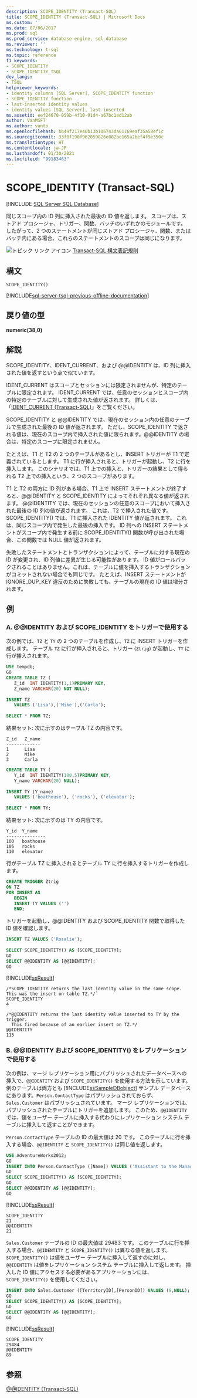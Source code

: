 ```yaml
---
description: SCOPE_IDENTITY (Transact-SQL)
title: SCOPE_IDENTITY (Transact-SQL) | Microsoft Docs
ms.custom: ''
ms.date: 07/06/2017
ms.prod: sql
ms.prod_service: database-engine, sql-database
ms.reviewer: ''
ms.technology: t-sql
ms.topic: reference
f1_keywords:
- SCOPE_IDENTITY
- SCOPE_IDENTITY_TSQL
dev_langs:
- TSQL
helpviewer_keywords:
- identity columns [SQL Server], SCOPE_IDENTITY function
- SCOPE_IDENTITY function
- last-inserted identity values
- identity values [SQL Server], last-inserted
ms.assetid: eef24670-059b-4f10-91d4-a67bc1ed12ab
author: VanMSFT
ms.author: vanto
ms.openlocfilehash: bb49f217e40b13b106743da61169eaf35a58ef1c
ms.sourcegitcommit: 33f0f190f962059826e002be165a2bef4f9e350c
ms.translationtype: HT
ms.contentlocale: ja-JP
ms.lasthandoff: 01/30/2021
ms.locfileid: "99183463"
---
```

# <a name="scope_identity-transact-sql"></a>SCOPE_IDENTITY (Transact-SQL)
[!INCLUDE [SQL Server SQL Database](../../includes/applies-to-version/sql-asdb.md)]

  同じスコープ内の ID 列に挿入された最後の ID 値を返します。 スコープは、ストアド プロシージャ、トリガー、関数、バッチのいずれかのモジュールです。 したがって、2 つのステートメントが同じストアド プロシージャ、関数、またはバッチ内にある場合、これらのステートメントのスコープは同じになります。  
  
 ![トピック リンク アイコン](../../database-engine/configure-windows/media/topic-link.gif "トピック リンク アイコン") [Transact-SQL 構文表記規則](../../t-sql/language-elements/transact-sql-syntax-conventions-transact-sql.md)  
  
## <a name="syntax"></a>構文  
  
```syntaxsql  
SCOPE_IDENTITY()  
```  
  
[!INCLUDE[sql-server-tsql-previous-offline-documentation](../../includes/sql-server-tsql-previous-offline-documentation.md)]

## <a name="return-types"></a>戻り値の型
 **numeric(38,0)**  
  
## <a name="remarks"></a>解説  
 SCOPE_IDENTITY、IDENT_CURRENT、および @@IDENTITY は、ID 列に挿入された値を返すという点で似ています。  
  
 IDENT_CURRENT はスコープとセッションには限定されませんが、特定のテーブルに限定されます。 IDENT_CURRENT では、任意のセッションとスコープ内の特定のテーブルに対して生成された値が返されます。 詳しくは、「[IDENT_CURRENT &#40;Transact-SQL&#41;](../../t-sql/functions/ident-current-transact-sql.md)」をご覧ください。  
  
 SCOPE_IDENTITY と @@IDENTITY では、現在のセッション内の任意のテーブルで生成された最後の ID 値が返されます。 ただし、SCOPE_IDENTITY で返される値は、現在のスコープ内で挿入された値に限られます。@@IDENTITY の場合は、特定のスコープに限定されません。  
  
 たとえば、T1 と T2 の 2 つのテーブルがあるとし、INSERT トリガーが T1 で定義されているとします。 T1 に行が挿入されると、トリガーが起動し、T2 に行を挿入します。 このシナリオでは、T1 上での挿入と、トリガーの結果として得られる T2 上での挿入という、2 つのスコープがあります。  
  
 T1 と T2 の両方に ID 列がある場合、T1 上で INSERT ステートメントが終了すると、@@IDENTITY と SCOPE_IDENTITY によってそれぞれ異なる値が返されます。 @@IDENTITY では、現在のセッションの任意のスコープにおいて挿入された最後の ID 列の値が返されます。 これは、T2 で挿入された値です。 SCOPE_IDENTITY() では、T1 に挿入された IDENTITY 値が返されます。 これは、同じスコープ内で発生した最後の挿入です。 ID 列への INSERT ステートメントがスコープ内で発生する前に SCOPE_IDENTITY() 関数が呼び出された場合、この関数では NULL 値が返されます。  
  
 失敗したステートメントとトランザクションによって、テーブルに対する現在の ID が変更され、ID 列値に差異が生じる可能性があります。 ID 値がロールバックされることはありません。これは、テーブルに値を挿入するトランザクションがコミットされない場合でも同じです。 たとえば、INSERT ステートメントが IGNORE_DUP_KEY 違反のために失敗しても、テーブルの現在の ID 値は増分されます。  
  
## <a name="examples"></a>例  
  
### <a name="a-using-identity-and-scope_identity-with-triggers"></a>A. @@IDENTITY および SCOPE_IDENTITY をトリガーで使用する  
 次の例では、`TZ` と `TY` の 2 つのテーブルを作成し、`TZ` に INSERT トリガーを作成します。 テーブル `TZ` に行が挿入されると、トリガー (`Ztrig`) が起動し、`TY` に行が挿入されます。  
  
```sql  
USE tempdb;  
GO  
CREATE TABLE TZ (  
   Z_id  INT IDENTITY(1,1)PRIMARY KEY,  
   Z_name VARCHAR(20) NOT NULL);  
  
INSERT TZ  
   VALUES ('Lisa'),('Mike'),('Carla');  
  
SELECT * FROM TZ;  
```     
結果セット: 次に示すのはテーブル TZ の内容です。  
  
```  
Z_id   Z_name  
-------------  
1      Lisa  
2      Mike  
3      Carla  
```  
```sql 
CREATE TABLE TY (  
   Y_id  INT IDENTITY(100,5)PRIMARY KEY,  
   Y_name VARCHAR(20) NULL);  
  
INSERT TY (Y_name)  
   VALUES ('boathouse'), ('rocks'), ('elevator');  
  
SELECT * FROM TY;  
```   
結果セット: 次に示すのは TY の内容です。  
```  
Y_id  Y_name  
---------------  
100   boathouse  
105   rocks  
110   elevator  
```  

行がテーブル TZ に挿入されるとテーブル TY に行を挿入するトリガーを作成します。  
```sql  
CREATE TRIGGER Ztrig  
ON TZ  
FOR INSERT AS   
   BEGIN  
   INSERT TY VALUES ('')  
   END;  
```  
トリガーを起動し、@@IDENTITY および SCOPE_IDENTITY 関数で取得した ID 値を確認します。   
```sql
INSERT TZ VALUES ('Rosalie');  
  
SELECT SCOPE_IDENTITY() AS [SCOPE_IDENTITY];  
GO  
SELECT @@IDENTITY AS [@@IDENTITY];  
GO  
```  
  
 [!INCLUDE[ssResult](../../includes/ssresult-md.md)]  
```
/*SCOPE_IDENTITY returns the last identity value in the same scope. This was the insert on table TZ.*/`  
SCOPE_IDENTITY  
4  

/*@@IDENTITY returns the last identity value inserted to TY by the trigger. 
  This fired because of an earlier insert on TZ.*/
@@IDENTITY  
115  
```  
  
### <a name="b-using-identity-and-scope_identity-with-replication"></a>B. @@IDENTITY および SCOPE_IDENTITY() をレプリケーションで使用する  
 次の例は、マージ レプリケーション用にパブリッシュされたデータベースへの挿入で、`@@IDENTITY` および `SCOPE_IDENTITY()` を使用する方法を示しています。 例のテーブルは両方とも [!INCLUDE[ssSampleDBobject](../../includes/sssampledbobject-md.md)] サンプル データベースにあります。`Person.ContactType` はパブリッシュされておらず、`Sales.Customer` はパブリッシュされています。 マージ レプリケーションでは、パブリッシュされたテーブルにトリガーを追加します。 このため、`@@IDENTITY` では、値をユーザー テーブルに挿入する代わりにレプリケーション システム テーブルに挿入して返すことができます。  
  
 `Person.ContactType` テーブルの ID の最大値は 20 です。 このテーブルに行を挿入する場合、`@@IDENTITY` と `SCOPE_IDENTITY()` は同じ値を返します。  
  
```sql  
USE AdventureWorks2012;  
GO  
INSERT INTO Person.ContactType ([Name]) VALUES ('Assistant to the Manager');  
GO  
SELECT SCOPE_IDENTITY() AS [SCOPE_IDENTITY];  
GO  
SELECT @@IDENTITY AS [@@IDENTITY];  
GO  
```  
  
[!INCLUDE[ssResult](../../includes/ssresult-md.md)]  
```  
SCOPE_IDENTITY  
21  
@@IDENTITY  
21
```  
  
 `Sales.Customer` テーブルの ID の最大値は 29483 です。 このテーブルに行を挿入する場合、`@@IDENTITY` と `SCOPE_IDENTITY()` は異なる値を返します。 `SCOPE_IDENTITY()` は値をユーザー テーブルに挿入して返すのに対し、`@@IDENTITY` は値をレプリケーション システム テーブルに挿入して返します。 挿入した ID 値にアクセスする必要があるアプリケーションには、`SCOPE_IDENTITY()` を使用してください。  
  
```sql  
INSERT INTO Sales.Customer ([TerritoryID],[PersonID]) VALUES (8,NULL);  
GO  
SELECT SCOPE_IDENTITY() AS [SCOPE_IDENTITY];  
GO  
SELECT @@IDENTITY AS [@@IDENTITY];  
GO  
```  
  
 [!INCLUDE[ssResult](../../includes/ssresult-md.md)]  
 ```
 SCOPE_IDENTITY  
 29484  
 @@IDENTITY  
 89
 ```  
  
## <a name="see-also"></a>参照  
 [@@IDENTITY &#40;Transact-SQL&#41;](../../t-sql/functions/identity-transact-sql.md)  
  
  

